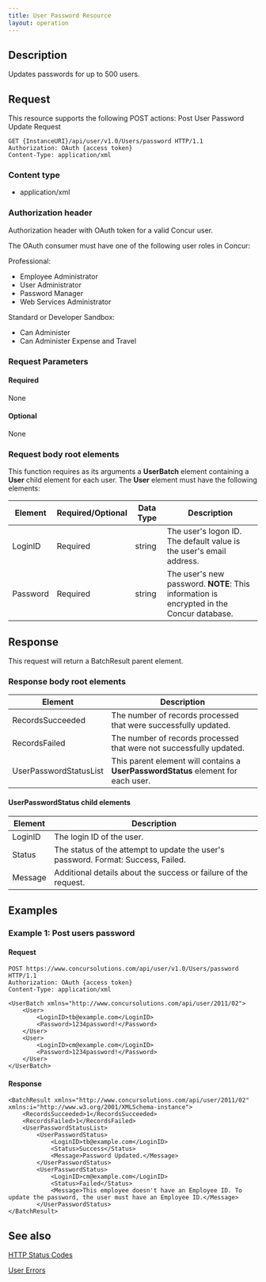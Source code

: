 ```yaml
---
title: User Password Resource
layout: operation
---
```



## **Description**

Updates passwords for up to 500 users.

## **Request**

This resource supports the following POST actions: Post User Password Update Request

```
GET {InstanceURI}/api/user/v1.0/Users/password HTTP/1.1
Authorization: OAuth {access token}
Content-Type: application/xml
```

### **Content type**

* application/xml

### **Authorization header**

Authorization header with OAuth token for a valid Concur user.

The OAuth consumer must have one of the following user roles in Concur:

Professional:

* Employee Administrator
* User Administrator
* Password Manager
* Web Services Administrator

Standard or Developer Sandbox:

* Can Administer
* Can Administer Expense and Travel

### **Request Parameters**

#### **Required**

None

#### **Optional**

None

### Request body root elements

This function requires as its arguments a **UserBatch** element containing a **User** child element for each user. The **User** element must have the following elements:  

|  Element |  Required/Optional | Data Type | Description |
|----------|--------------------|-----------|-------------|
|  LoginID |  Required | string | The user's logon ID. The default value is the user's email address. |  
|  Password |  Required | string | The user's new password.  **NOTE**: This information is encrypted in the Concur database. |


## **Response**

This request will return a BatchResult parent element.

### **Response body root elements**

|  Element  |  Description |
|-----------|--------------|
|  RecordsSucceeded |  The number of records processed that were successfully updated. |  
|  RecordsFailed    |  The number of records processed that were not successfully updated. |
|  UserPasswordStatusList |  This  parent element will contains a **UserPasswordStatus** element for each user. |

#### **UserPasswordStatus** child elements

|  Element  |  Description |
|-----------|--------------|
|  LoginID |  The login ID of the user. |
|  Status |  The status of the attempt to update the user's password. Format: Success, Failed. |  
|  Message |  Additional details about the success or failure of the request. |


## **Examples** 

### Example 1: Post users password 

#### **Request** 

```
POST https://www.concursolutions.com/api/user/v1.0/Users/password HTTP/1.1 
Authorization: OAuth {access token}
Content-Type: application/xml

<UserBatch xmlns="http://www.concursolutions.com/api/user/2011/02">
    <User>
        <LoginID>tb@example.com</LoginID>
        <Password>1234password!</Password> 
    </User> 
    <User> 
        <LoginID>cm@example.com</LoginID>
        <Password>1234password!</Password> 
    </User> 
</UserBatch>
```

#### **Response**

```
<BatchResult xmlns="http://www.concursolutions.com/api/user/2011/02" xmlns:i="http://www.w3.org/2001/XMLSchema-instance"> 
    <RecordsSucceeded>1</RecordsSucceeded> 
    <RecordsFailed>1</RecordsFailed> 
    <UserPasswordStatusList>
        <UserPasswordStatus>
            <LoginID>tb@example.com</LoginID>
            <Status>Success</Status>
            <Message>Password Updated.</Message>
        </UserPasswordStatus>
        <UserPasswordStatus>
            <LoginID>cm@example.com</LoginID>
            <Status>Failed</Status>
            <Message>This employee doesn't have an Employee ID. To update the password, the user must have an Employee ID.</Message> 
        </UserPasswordStatus>
</BatchResult> 
```

## **See also**

[HTTP Status Codes][1]

[User Errors ][2]



[1]: https://developer.concur.com/reference/http-codes
[2]: https://developer.concur.com/node/401#usererrors
